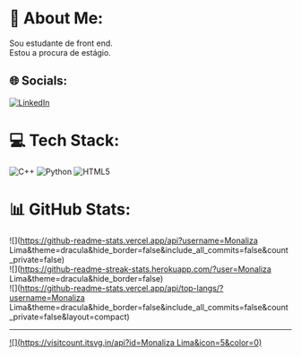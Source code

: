 # 💫 About Me:
Sou estudante de front end.<br>Estou a procura de estágio.<br>


## 🌐 Socials:
[![LinkedIn](https://img.shields.io/badge/LinkedIn-%230077B5.svg?logo=linkedin&logoColor=white)](https://linkedin.com/in/www.linkedin.com/in/monaliza-polyana-de-lima-ba377b132) 

# 💻 Tech Stack:
![C++](https://img.shields.io/badge/c++-%2300599C.svg?style=flat-square&logo=c%2B%2B&logoColor=white) ![Python](https://img.shields.io/badge/python-3670A0?style=flat-square&logo=python&logoColor=ffdd54) ![HTML5](https://img.shields.io/badge/html5-%23E34F26.svg?style=flat-square&logo=html5&logoColor=white)
# 📊 GitHub Stats:
![](https://github-readme-stats.vercel.app/api?username=Monaliza Lima&theme=dracula&hide_border=false&include_all_commits=false&count_private=false)<br/>
![](https://github-readme-streak-stats.herokuapp.com/?user=Monaliza Lima&theme=dracula&hide_border=false)<br/>
![](https://github-readme-stats.vercel.app/api/top-langs/?username=Monaliza Lima&theme=dracula&hide_border=false&include_all_commits=false&count_private=false&layout=compact)

---
[![](https://visitcount.itsvg.in/api?id=Monaliza Lima&icon=5&color=0)](https://visitcount.itsvg.in)

<!-- Proudly created with GPRM ( https://gprm.itsvg.in ) -->